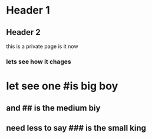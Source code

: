 
# Header 1
## Header 2

this is a private page is it now
### lets see how it chages 
# let see one #is big boy
## and ## is the medium biy
## need less to say ### is the small king

